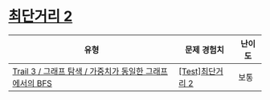 # [최단거리 2](https://https://en.codetree.ai/trails/complete/curated-cards/test-graph-shortest-path-2)

|유형|문제 경험치|난이도|
|---|---|---|
|[Trail 3 / 그래프 탐색 / 가중치가 동일한 그래프에서의 BFS](https://https://en.codetree.ai/trail-info/novice-high/)|[[Test]최단거리 2](https://https://en.codetree.ai/trails/complete/curated-cards/test-graph-shortest-path-2/)|보통|

